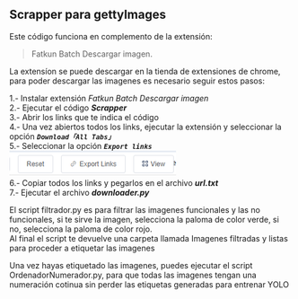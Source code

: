 ## Scrapper para gettyImages
Este código funciona en complemento de la extensión:
> Fatkun Batch Descargar imagen.  
  
La extensíon se puede descargar en la tienda de extensiones de chrome, para poder descargar las imagenes es necesario seguir estos pasos:  

1.- Instalar extensión _Fatkun Batch Descargar imagen_  
2.- Ejecutar el código **_Scrapper_**  
3.- Abrir los links que te indica el código  
4.- Una vez abiertos todos los links, ejecutar la extensión y seleccionar la opción _**`Download「All Tabs」`**_  
5.- Seleccionar la opción  **_`Export links`_**  
![img.png](img.png)  
6.- Copiar todos los links y pegarlos en el archivo **_url.txt_**  
7.- Ejecutar el archivo **_downloader.py_**

El script filtrador.py es para filtrar las imagenes funcionales y las no funcionales, si te sirve la imagen, selecciona la paloma de color verde, si no, selecciona la paloma de color rojo.  
Al final el script te devuelve una carpeta llamada Imagenes filtradas y listas para proceder a etiquetar las imagenes  

Una vez hayas etiquetado las imagenes, puedes ejecutar el script  OrdenadorNumerador.py, para que todas las imagenes tengan una numeración cotinua sin perder las etiquetas generadas para entrenar YOLO
